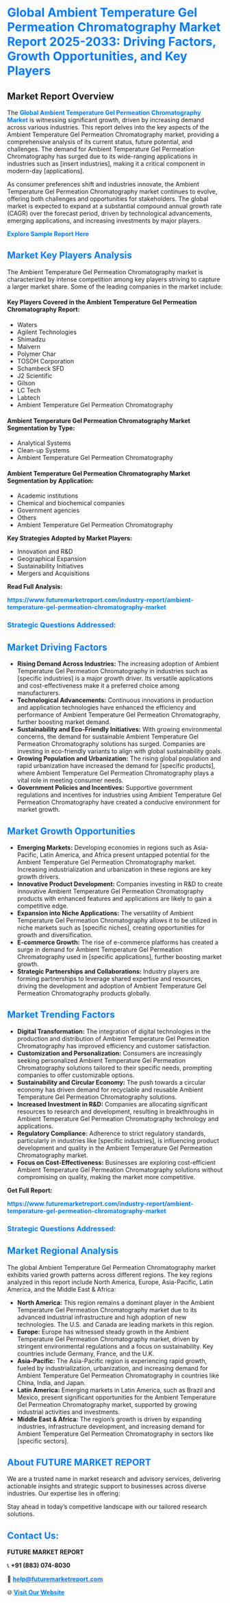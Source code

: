 <h1 style="color: #007BFF;">Global Ambient Temperature Gel Permeation Chromatography Market Report 2025-2033: Driving Factors, Growth Opportunities, and Key Players</h1>

<section id="overview">
<h2>Market Report Overview</h2>
<p>The <a href="https://www.futuremarketreport.com/industry-report/ambient-temperature-gel-permeation-chromatography-market" style="color: #007BFF; text-decoration: none;"><strong>Global Ambient Temperature Gel Permeation Chromatography Market</strong></a> is witnessing significant growth, driven by increasing demand across various industries. This report delves into the key aspects of the Ambient Temperature Gel Permeation Chromatography market, providing a comprehensive analysis of its current status, future potential, and challenges. The demand for Ambient Temperature Gel Permeation Chromatography has surged due to its wide-ranging applications in industries such as [insert industries], making it a critical component in modern-day [applications].</p>
<p>As consumer preferences shift and industries innovate, the Ambient Temperature Gel Permeation Chromatography market continues to evolve, offering both challenges and opportunities for stakeholders. The global market is expected to expand at a substantial compound annual growth rate (CAGR) over the forecast period, driven by technological advancements, emerging applications, and increasing investments by major players.</p>
</section>

<section id="overview">
<p><a href="https://www.futuremarketreport.com/request-sample/reportId=110297" style="color: #007BFF; text-decoration: none;"><strong>Explore Sample Report Here</strong></a></p>
</section>

<section id="key-players">
<h2 style="color: #007BFF;">Market Key Players Analysis</h2>
<p>The Ambient Temperature Gel Permeation Chromatography market is characterized by intense competition among key players striving to capture a larger market share. Some of the leading companies in the market include:</p>
<h4>Key Players Covered in the Ambient Temperature Gel Permeation Chromatography Report:</h4>
<ul><li>Waters</li><li>Agilent Technologies</li><li>Shimadzu</li><li>Malvern</li><li>Polymer Char</li><li>TOSOH Corporation</li><li>Schambeck SFD</li><li>J2 Scientific</li><li>Gilson</li><li>LC Tech</li><li>Labtech</li><li>Ambient Temperature Gel Permeation Chromatography</li></ul>
<h4>Ambient Temperature Gel Permeation Chromatography Market Segmentation by Type:</h4>
<ul><li>Analytical Systems</li><li>Clean-up Systems</li><li>Ambient Temperature Gel Permeation Chromatography</li></ul>

<h4>Ambient Temperature Gel Permeation Chromatography Market Segmentation by Application:</h4>
<ul><li>Academic institutions</li><li>Chemical and biochemical companies</li><li>Government agencies</li><li>Others</li><li>Ambient Temperature Gel Permeation Chromatography</li></ul>
<p><strong>Key Strategies Adopted by Market Players:</strong></p>
<ul>
<li>Innovation and R&D</li>
<li>Geographical Expansion</li>
<li>Sustainability Initiatives</li>
<li>Mergers and Acquisitions</li>
</ul>
</section>

<section>
<p><strong>Read Full Analysis: </strong></p><a href="https://www.futuremarketreport.com/industry-report/ambient-temperature-gel-permeation-chromatography-market" style="color: #007BFF; text-decoration: none;"><strong>https://www.futuremarketreport.com/industry-report/ambient-temperature-gel-permeation-chromatography-market</strong></a>
<h3 style="color: #007BFF;">Strategic Questions Addressed:</h3>
</section>

<section id="driving-factors">
<h2 style="color: #007BFF;">Market Driving Factors</h2>
<ul>
<li><strong>Rising Demand Across Industries:</strong> The increasing adoption of Ambient Temperature Gel Permeation Chromatography in industries such as [specific industries] is a major growth driver. Its versatile applications and cost-effectiveness make it a preferred choice among manufacturers.</li>
<li><strong>Technological Advancements:</strong> Continuous innovations in production and application technologies have enhanced the efficiency and performance of Ambient Temperature Gel Permeation Chromatography, further boosting market demand.</li>
<li><strong>Sustainability and Eco-Friendly Initiatives:</strong> With growing environmental concerns, the demand for sustainable Ambient Temperature Gel Permeation Chromatography solutions has surged. Companies are investing in eco-friendly variants to align with global sustainability goals.</li>
<li><strong>Growing Population and Urbanization:</strong> The rising global population and rapid urbanization have increased the demand for [specific products], where Ambient Temperature Gel Permeation Chromatography plays a vital role in meeting consumer needs.</li>
<li><strong>Government Policies and Incentives:</strong> Supportive government regulations and incentives for industries using Ambient Temperature Gel Permeation Chromatography have created a conducive environment for market growth.</li>
</ul>
</section>

<section id="growth-opportunities">
<h2 style="color: #007BFF;">Market Growth Opportunities</h2>
<ul>
<li><strong>Emerging Markets:</strong> Developing economies in regions such as Asia-Pacific, Latin America, and Africa present untapped potential for the Ambient Temperature Gel Permeation Chromatography market. Increasing industrialization and urbanization in these regions are key growth drivers.</li>
<li><strong>Innovative Product Development:</strong> Companies investing in R&D to create innovative Ambient Temperature Gel Permeation Chromatography products with enhanced features and applications are likely to gain a competitive edge.</li>
<li><strong>Expansion into Niche Applications:</strong> The versatility of Ambient Temperature Gel Permeation Chromatography allows it to be utilized in niche markets such as [specific niches], creating opportunities for growth and diversification.</li>
<li><strong>E-commerce Growth:</strong> The rise of e-commerce platforms has created a surge in demand for Ambient Temperature Gel Permeation Chromatography used in [specific applications], further boosting market growth.</li>
<li><strong>Strategic Partnerships and Collaborations:</strong> Industry players are forming partnerships to leverage shared expertise and resources, driving the development and adoption of Ambient Temperature Gel Permeation Chromatography products globally.</li>
</ul>
</section>

<section id="trending-factors">
<h2 style="color: #007BFF;">Market Trending Factors</h2>
<ul>
<li><strong>Digital Transformation:</strong> The integration of digital technologies in the production and distribution of Ambient Temperature Gel Permeation Chromatography has improved efficiency and customer satisfaction.</li>
<li><strong>Customization and Personalization:</strong> Consumers are increasingly seeking personalized Ambient Temperature Gel Permeation Chromatography solutions tailored to their specific needs, prompting companies to offer customizable options.</li>
<li><strong>Sustainability and Circular Economy:</strong> The push towards a circular economy has driven demand for recyclable and reusable Ambient Temperature Gel Permeation Chromatography solutions.</li>
<li><strong>Increased Investment in R&D:</strong> Companies are allocating significant resources to research and development, resulting in breakthroughs in Ambient Temperature Gel Permeation Chromatography technology and applications.</li>
<li><strong>Regulatory Compliance:</strong> Adherence to strict regulatory standards, particularly in industries like [specific industries], is influencing product development and quality in the Ambient Temperature Gel Permeation Chromatography market.</li>
<li><strong>Focus on Cost-Effectiveness:</strong> Businesses are exploring cost-efficient Ambient Temperature Gel Permeation Chromatography solutions without compromising on quality, making the market more competitive.</li>
</ul>
</section>

<section>
<p><strong>Get Full Report: </strong></p><a href="https://www.futuremarketreport.com/industry-report/ambient-temperature-gel-permeation-chromatography-market" style="color: #007BFF; text-decoration: none;"><strong>https://www.futuremarketreport.com/industry-report/ambient-temperature-gel-permeation-chromatography-market</strong></a>
<h3 style="color: #007BFF;">Strategic Questions Addressed:</h3>
</section>


<section id="regional-analysis">
<h2 style="color: #007BFF;">Market Regional Analysis</h2>
<p>The global Ambient Temperature Gel Permeation Chromatography market exhibits varied growth patterns across different regions. The key regions analyzed in this report include North America, Europe, Asia-Pacific, Latin America, and the Middle East & Africa:</p>
<ul>
<li><strong>North America:</strong> This region remains a dominant player in the Ambient Temperature Gel Permeation Chromatography market due to its advanced industrial infrastructure and high adoption of new technologies. The U.S. and Canada are leading markets in this region.</li>
<li><strong>Europe:</strong> Europe has witnessed steady growth in the Ambient Temperature Gel Permeation Chromatography market, driven by stringent environmental regulations and a focus on sustainability. Key countries include Germany, France, and the U.K.</li>
<li><strong>Asia-Pacific:</strong> The Asia-Pacific region is experiencing rapid growth, fueled by industrialization, urbanization, and increasing demand for Ambient Temperature Gel Permeation Chromatography in countries like China, India, and Japan.</li>
<li><strong>Latin America:</strong> Emerging markets in Latin America, such as Brazil and Mexico, present significant opportunities for the Ambient Temperature Gel Permeation Chromatography market, supported by growing industrial activities and investments.</li>
<li><strong>Middle East & Africa:</strong> The region’s growth is driven by expanding industries, infrastructure development, and increasing demand for Ambient Temperature Gel Permeation Chromatography in sectors like [specific sectors].</li>
</ul>
</section>

<footer>
<h2 style="color: #007BFF;">About FUTURE MARKET REPORT</h2>
<p>We are a trusted name in market research and advisory services, delivering actionable insights and strategic support to businesses across diverse industries. Our expertise lies in offering:</p>

<p>Stay ahead in today’s competitive landscape with our tailored research solutions.</p>

<h2 style="color: #007BFF;">Contact Us:</h2>
<p><strong>FUTURE MARKET REPORT</strong></p>
<p>📞 <strong>+91 (883) 074-8030</strong></p>
<p>📧 <strong><a href="mailto:help@futuremarketreport.com" style="color: #007BFF;">help@futuremarketreport.com</a></strong></p>
<p>🌐 <strong><a href="https://www.futuremarketreport.com/" style="color: #007BFF;">Visit Our Website</a></strong></p>
</footer>